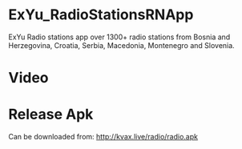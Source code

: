 # ExYu_RadioStationsRNApp
ExYu Radio stations app over 1300+ radio stations from Bosnia and Herzegovina, Croatia, Serbia, Macedonia, Montenegro and Slovenia.

# Video

# Release Apk
Can be downloaded from: http://kvax.live/radio/radio.apk
